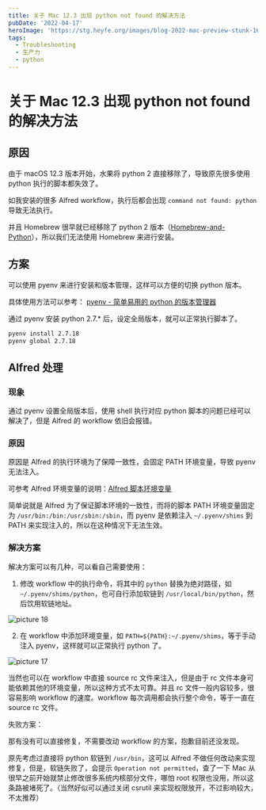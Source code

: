 ```yaml
---
title: 关于 Mac 12.3 出现 python not found 的解决方法
pubDate: '2022-04-17'
heroImage: 'https://stg.heyfe.org/images/blog-2022-mac-preview-stunk-1690814279537.png'
tags:
  - Troubleshooting
  - 生产力
  - python
---
```


# 关于 Mac 12.3 出现 python not found 的解决方法

## 原因

由于 macOS 12.3 版本开始，水果将 python 2 直接移除了，导致原先很多使用 python 执行的脚本都失效了。

如我安装的很多 Alfred workflow，执行后都会出现 `command not found: python` 导致无法执行。

并且 Homebrew 很早就已经移除了 python 2 版本（[Homebrew-and-Python](https://docs.brew.sh/Homebrew-and-Python)），所以我们无法使用 Homebrew 来进行安装。

## 方案

可以使用 pyenv 来进行安装和版本管理，这样可以方便的切换 python 版本。

具体使用方法可以参考： [pyenv - 简单易用的 python 的版本管理器](./2022-pyenv.md)

通过 pyenv 安装 python 2.7.\* 后，设定全局版本，就可以正常执行脚本了。

```bash
pyenv install 2.7.18
pyenv global 2.7.18
```

## Alfred 处理

### 现象

通过 pyenv 设置全局版本后，使用 shell 执行对应 python 脚本的问题已经可以解决了，但是 Alfred 的 workflow 依旧会报错。

### 原因

原因是 Alfred 的执行环境为了保障一致性，会固定 PATH 环境变量，导致 pyenv 无法注入。

可参考 Alfred 环境变量的说明：[Alfred 脚本环境变量](https://www.alfredapp.com/help/workflows/advanced/understanding-scripting-environment/)

简单说就是 Alfred 为了保证脚本环境的一致性，而将的脚本 PATH 环境变量固定为 `/usr/bin:/bin:/usr/sbin:/sbin`，而 pyenv 是依赖注入 `~/.pyenv/shims` 到 PATH 来实现注入的，所以在这种情况下无法生效。

### 解决方案

解决方案可以有几种，可以看自己需要使用：

1. 修改 workflow 中的执行命令，将其中的 `python` 替换为绝对路径，如 `~/.pyenv/shims/python`，也可自行添加软链到 `/usr/local/bin/python`，然后饮用软链地址。

![picture 18](https://stg.heyfe.org/images/blog-2022-mac-12-3-python-not-found-85.png)

2. 在 workflow 中添加环境变量，如 `PATH=${PATH}:~/.pyenv/shims`，等于手动注入 pyenv，这样就可以正常执行 python 了。

![picture 17](https://stg.heyfe.org/images/blog-2022-mac-12-3-python-not-found-62.png)

当然也可以在 workflow 中直接 source rc 文件来注入，但是由于 rc 文件本身可能依赖其他的环境变量，所以这种方式不太可靠。并且 rc 文件一般内容较多，很容易影响 workflow 的速度。workflow 每次调用都会执行整个命令，等于一直在 source rc 文件。

失败方案：

那有没有可以直接修复，不需要改动 workflow 的方案，抱歉目前还没发现。

原先考虑过直接将 python 软链到 `/usr/bin`，这可以 Alfred 不做任何改动来实现修复，但是，软链失败了，会提示 `Operation not permitted`，查了一下 Mac 从很早之前开始就禁止修改很多系统内核部分文件，哪怕 root 权限也没用，所以这条路被堵死了。（当然好似可以通过关闭 csrutil 来实现权限放开，不过影响较大，不太推荐）
